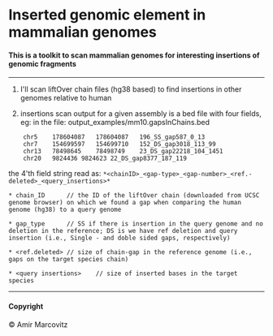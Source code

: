 # Inserted genomic element in mammalian genomes

#### This is a toolkit to scan mammalian genomes for interesting insertions of genomic fragments
---

1) I'll scan liftOver chain files (hg38 based) to find insertions in other genomes relative to human

2) insertions scan output for a given assembly is a bed file with four fields, eg:
	in the file: output_examples/mm10.gapsInChains.bed 
```
	chr5	178604087	178604087	196_SS_gap587_0_13
	chr7	154699597	154699710	152_DS_gap3018_113_99
	chr13	78498645	78498749	23_DS_gap22218_104_1451
	chr20	9824436	9824623	22_DS_gap8377_187_119
```	
  the 4'th field string read as:	`*<chainID>_<gap-type>_<gap-number>_<ref.-deleted>_<query_insertions>*`

	* chain_ID		// the ID of the liftOver chain (downloaded from UCSC genome browser) on which we found a gap when comparing the human genome (hg38) to a query genome

	* gap_type		// SS if there is insertion in the query genome and no deletion in the reference; DS is we have ref deletion and query insertion (i.e., Single - and doble sided gaps, respectively)

	* <ref.deleted>	// size of chain-gap in the reference genome (i.e., gaps on the target species chain)

	* <query insertions>	// size of inserted bases in the target species

---
#### Copyright
© Amir Marcovitz
